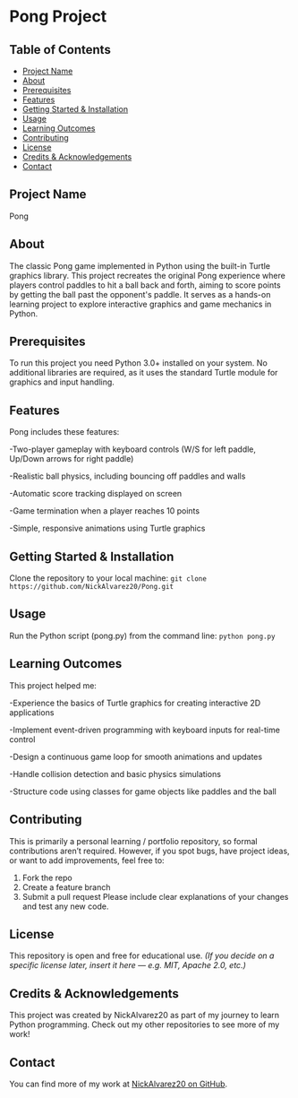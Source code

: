 # Pong Project
## Table of Contents
- [Project Name](#project-name)
- [About](#about)
- [Prerequisites](#prerequisites)
- [Features](#features)
- [Getting Started & Installation](#getting-started--installation)
- [Usage](#usage)
- [Learning Outcomes](#learning-outcomes)
- [Contributing](#contributing)
- [License](#license)
- [Credits & Acknowledgements](#credits--acknowledgements)
- [Contact](#contact)
## Project Name
Pong
## About
The classic Pong game implemented in Python using the built-in Turtle graphics library. This project recreates the original Pong experience where players control paddles to hit a ball back and forth, aiming to score points by getting the ball past the opponent's paddle. It serves as a hands-on learning project to explore interactive graphics and game mechanics in Python.
## Prerequisites
To run this project you need Python 3.0+ installed on your system.
No additional libraries are required, as it uses the standard Turtle module for graphics and input handling.
## Features
Pong includes these features:

-Two-player gameplay with keyboard controls (W/S for left paddle, Up/Down arrows for right paddle)

-Realistic ball physics, including bouncing off paddles and walls

-Automatic score tracking displayed on screen

-Game termination when a player reaches 10 points

-Simple, responsive animations using Turtle graphics

## Getting Started & Installation
Clone the repository to your local machine:
`git clone https://github.com/NickAlvarez20/Pong.git`
## Usage
Run the Python script (pong.py) from the command line:
`python pong.py`
## Learning Outcomes
This project helped me:

-Experience the basics of Turtle graphics for creating interactive 2D applications

-Implement event-driven programming with keyboard inputs for real-time control

-Design a continuous game loop for smooth animations and updates

-Handle collision detection and basic physics simulations

-Structure code using classes for game objects like paddles and the ball

## Contributing
This is primarily a personal learning / portfolio repository, so formal contributions aren’t required. However, if you spot bugs, have project ideas, or want to add improvements, feel free to:
1. Fork the repo
2. Create a feature branch
3. Submit a pull request Please include clear explanations of your changes and test any new code.
## License
This repository is open and free for educational use.
*(If you decide on a specific license later, insert it here — e.g. MIT, Apache 2.0, etc.)*
## Credits & Acknowledgements
This project was created by NickAlvarez20 as part of my journey to learn Python programming. Check out my other repositories to see more of my work!
## Contact
You can find more of my work at [NickAlvarez20 on GitHub](https://github.com/NickAlvarez20).
